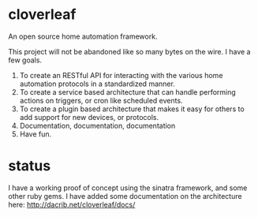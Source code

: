 cloverleaf
==========

An open source home automation framework.

This project will not be abandoned like so many bytes on the wire.
I have a few goals.

1. To create an RESTful API for interacting with the various home automation protocols in a standardized manner.
2. To create a service based architecture that can handle performing actions on triggers, or cron like scheduled events.
3. To create a plugin based architecture that makes it easy for others to add support for new devices, or protocols.
4. Documentation, documentation, documentation
5. Have fun.


status
======
I have a working proof of concept using the sinatra framework, and some other ruby gems. I have added some documentation on the architecture here:
http://dacrib.net/cloverleaf/docs/